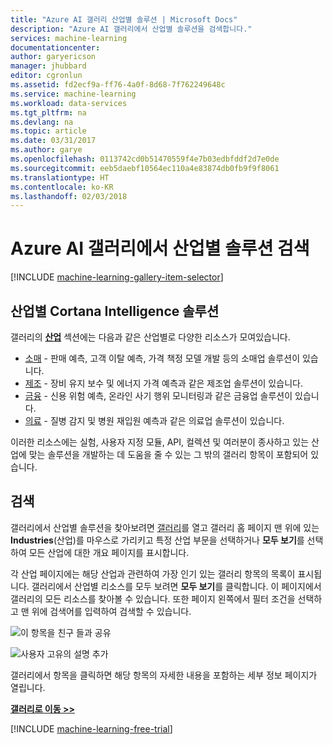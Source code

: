 ```yaml
---
title: "Azure AI 갤러리 산업별 솔루션 | Microsoft Docs"
description: "Azure AI 갤러리에서 산업별 솔루션을 검색합니다."
services: machine-learning
documentationcenter: 
author: garyericson
manager: jhubbard
editor: cgronlun
ms.assetid: fd2ecf9a-ff76-4a0f-8d68-7f762249648c
ms.service: machine-learning
ms.workload: data-services
ms.tgt_pltfrm: na
ms.devlang: na
ms.topic: article
ms.date: 03/31/2017
ms.author: garye
ms.openlocfilehash: 0113742cd0b51470559f4e7b03edbfddf2d7e0de
ms.sourcegitcommit: eeb5daebf10564ec110a4e83874db0fb9f9f8061
ms.translationtype: HT
ms.contentlocale: ko-KR
ms.lasthandoff: 02/03/2018
---
```

# <a name="discover-industry-specific-solutions-in-the-azure-ai-gallery"></a>Azure AI 갤러리에서 산업별 솔루션 검색
[!INCLUDE [machine-learning-gallery-item-selector](../../../includes/machine-learning-gallery-item-selector.md)]

## <a name="industry-specific-cortana-intelligence-solutions"></a>산업별 Cortana Intelligence 솔루션
갤러리의 **[산업](https://gallery.cortanaintelligence.com/industries)** 섹션에는 다음과 같은 산업별로 다양한 리소스가 모여있습니다.

* [소매](https://gallery.cortanaintelligence-int.com/industries/retail) - 판매 예측, 고객 이탈 예측, 가격 책정 모델 개발 등의 소매업 솔루션이 있습니다.
* [제조](https://gallery.cortanaintelligence-int.com/industries/manufacturing) - 장비 유지 보수 및 에너지 가격 예측과 같은 제조업 솔루션이 있습니다.
* [금융](https://gallery.cortanaintelligence-int.com/industries/banking) - 신용 위험 예측, 온라인 사기 행위 모니터링과 같은 금융업 솔루션이 있습니다.
* [의료](https://gallery.cortanaintelligence-int.com/industries/healthcare) - 질병 감지 및 병원 재입원 예측과 같은 의료업 솔루션이 있습니다.

이러한 리소스에는 실험, 사용자 지정 모듈, API, 컬렉션 및 여러분이 종사하고 있는 산업에 맞는 솔루션을 개발하는 데 도움을 줄 수 있는 그 밖의 갤러리 항목이 포함되어 있습니다.

## <a name="discover"></a>검색
 갤러리에서 산업별 솔루션을 찾아보려면 [갤러리](http://gallery.cortanaintelligence.com)를 열고 갤러리 홈 페이지 맨 위에 있는 **Industries**(산업)를 마우스로 가리키고 특정 산업 부문을 선택하거나 **모두 보기**를 선택하여 모든 산업에 대한 개요 페이지를 표시합니다.

 각 산업 페이지에는 해당 산업과 관련하여 가장 인기 있는 갤러리 항목의 목록이 표시됩니다.
갤러리에서 산업별 리소스를 모두 보려면 **모두 보기**를 클릭합니다.
이 페이지에서 갤러리의 모든 리소스를 찾아볼 수 있습니다. 또한 페이지 왼쪽에서 필터 조건을 선택하고 맨 위에 검색어를 입력하여 검색할 수 있습니다.

![이 항목을 친구 들과 공유](./media/gallery-how-to-use-contribute-publish/share-links.png)

![사용자 고유의 설명 추가](./media/gallery-how-to-use-contribute-publish/comments.png)

 갤러리에서 항목을 클릭하면 해당 항목의 자세한 내용을 포함하는 세부 정보 페이지가 열립니다.

**[갤러리로 이동 >>](http://gallery.cortanaintelligence.com)**

[!INCLUDE [machine-learning-free-trial](../../../includes/machine-learning-free-trial.md)]

